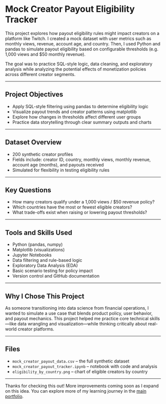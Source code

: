 # Mock Creator Payout Eligibility Tracker

This project explores how payout eligibility rules might impact creators on a platform like Twitch. I created a mock dataset with user metrics such as monthly views, revenue, account age, and country. Then, I used Python and pandas to simulate payout eligibility based on configurable thresholds (e.g. 1,000 views and $50 monthly revenue).

The goal was to practice SQL-style logic, data cleaning, and exploratory analysis while analyzing the potential effects of monetization policies across different creator segments.

---

## Project Objectives

- Apply SQL-style filtering using pandas to determine eligibility logic
- Visualize payout trends and creator patterns using matplotlib
- Explore how changes in thresholds affect different user groups
- Practice data storytelling through clear summary outputs and charts

---

## Dataset Overview

- 200 synthetic creator profiles
- Fields include: creator ID, country, monthly views, monthly revenue, account age (months), and payouts received
- Simulated for flexibility in testing eligibility rules

---

## Key Questions

- How many creators qualify under a 1,000 views / $50 revenue policy?
- Which countries have the most or fewest eligible creators?
- What trade-offs exist when raising or lowering payout thresholds?

---

## Tools and Skills Used

- Python (pandas, numpy)
- Matplotlib (visualizations)
- Jupyter Notebooks
- Data filtering and rule-based logic
- Exploratory Data Analysis (EDA)
- Basic scenario testing for policy impact
- Version control and GitHub documentation

---

## Why I Chose This Project

As someone transitioning into data science from financial operations, I wanted to simulate a use case that blends product policy, user behavior, and payout mechanics. This project helped me practice core technical skills—like data wrangling and visualization—while thinking critically about real-world creator platforms.

---

## Files

- `mock_creator_payout_data.csv` – the full synthetic dataset
- `mock_creator_payout_tracker.ipynb` – notebook with code and analysis
- `eligibility_by_country.png` – chart of eligible creators by country

---

Thanks for checking this out! More improvements coming soon as I expand on this idea.
You can explore more of my learning journey in the [main portfolio](https://github.com/sbellande).
